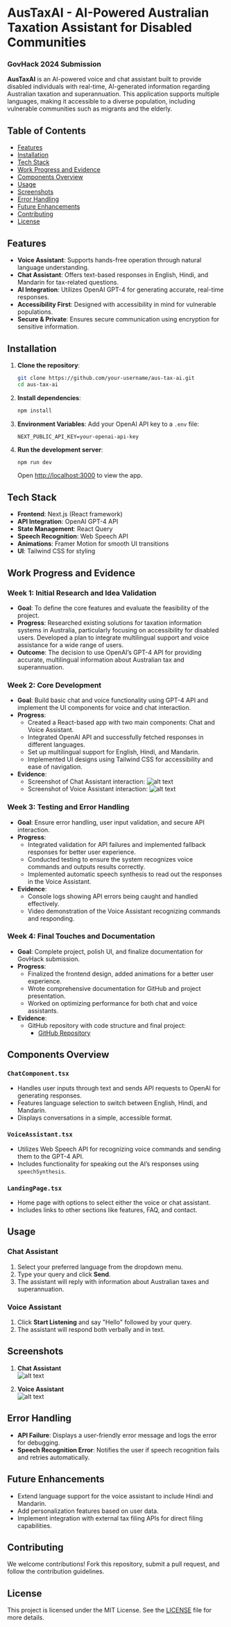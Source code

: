 
# AusTaxAI - AI-Powered Australian Taxation Assistant for Disabled Communities

### **GovHack 2024 Submission**

**AusTaxAI** is an AI-powered voice and chat assistant built to provide disabled individuals with real-time, AI-generated information regarding Australian taxation and superannuation. This application supports multiple languages, making it accessible to a diverse population, including vulnerable communities such as migrants and the elderly.

## Table of Contents
- [Features](#features)
- [Installation](#installation)
- [Tech Stack](#tech-stack)
- [Work Progress and Evidence](#work-progress-and-evidence)
- [Components Overview](#components-overview)
- [Usage](#usage)
- [Screenshots](#screenshots)
- [Error Handling](#error-handling)
- [Future Enhancements](#future-enhancements)
- [Contributing](#contributing)
- [License](#license)

## Features

- **Voice Assistant**: Supports hands-free operation through natural language understanding.
- **Chat Assistant**: Offers text-based responses in English, Hindi, and Mandarin for tax-related questions.
- **AI Integration**: Utilizes OpenAI GPT-4 for generating accurate, real-time responses.
- **Accessibility First**: Designed with accessibility in mind for vulnerable populations.
- **Secure & Private**: Ensures secure communication using encryption for sensitive information.

## Installation

1. **Clone the repository**:
   ```bash
   git clone https://github.com/your-username/aus-tax-ai.git
   cd aus-tax-ai
   ```

2. **Install dependencies**:
   ```bash
   npm install
   ```

3. **Environment Variables**: Add your OpenAI API key to a `.env` file:
   ```env
   NEXT_PUBLIC_API_KEY=your-openai-api-key
   ```

4. **Run the development server**:
   ```bash
   npm run dev
   ```
   Open [http://localhost:3000](http://localhost:3000) to view the app.

## Tech Stack

- **Frontend**: Next.js (React framework)
- **API Integration**: OpenAI GPT-4 API
- **State Management**: React Query
- **Speech Recognition**: Web Speech API
- **Animations**: Framer Motion for smooth UI transitions
- **UI**: Tailwind CSS for styling

## Work Progress and Evidence

### Week 1: Initial Research and Idea Validation
- **Goal**: To define the core features and evaluate the feasibility of the project.
- **Progress**: Researched existing solutions for taxation information systems in Australia, particularly focusing on accessibility for disabled users. Developed a plan to integrate multilingual support and voice assistance for a wide range of users.
- **Outcome**: The decision to use OpenAI’s GPT-4 API for providing accurate, multilingual information about Australian tax and superannuation.

### Week 2: Core Development
- **Goal**: Build basic chat and voice functionality using GPT-4 API and implement the UI components for voice and chat interaction.
- **Progress**: 
  - Created a React-based app with two main components: Chat and Voice Assistant.
  - Integrated OpenAI API and successfully fetched responses in different languages.
  - Set up multilingual support for English, Hindi, and Mandarin.
  - Implemented UI designs using Tailwind CSS for accessibility and ease of navigation.
- **Evidence**:
  - Screenshot of Chat Assistant interaction:
   ![alt text](image-1.png)
  - Screenshot of Voice Assistant interaction:
    ![alt text](image-2.png)

### Week 3: Testing and Error Handling
- **Goal**: Ensure error handling, user input validation, and secure API interaction.
- **Progress**: 
  - Integrated validation for API failures and implemented fallback responses for better user experience.
  - Conducted testing to ensure the system recognizes voice commands and outputs results correctly.
  - Implemented automatic speech synthesis to read out the responses in the Voice Assistant.
- **Evidence**:
  - Console logs showing API errors being caught and handled effectively.
  - Video demonstration of the Voice Assistant recognizing commands and responding.

### Week 4: Final Touches and Documentation
- **Goal**: Complete project, polish UI, and finalize documentation for GovHack submission.
- **Progress**:
  - Finalized the frontend design, added animations for a better user experience.
  - Wrote comprehensive documentation for GitHub and project presentation.
  - Worked on optimizing performance for both chat and voice assistants.
- **Evidence**:
  - GitHub repository with code structure and final project:
    - [GitHub Repository](https://github.com/your-username/aus-tax-ai)

## Components Overview

### `ChatComponent.tsx`
- Handles user inputs through text and sends API requests to OpenAI for generating responses.
- Features language selection to switch between English, Hindi, and Mandarin.
- Displays conversations in a simple, accessible format.

### `VoiceAssistant.tsx`
- Utilizes Web Speech API for recognizing voice commands and sending them to the GPT-4 API.
- Includes functionality for speaking out the AI’s responses using `speechSynthesis`.

### `LandingPage.tsx`
- Home page with options to select either the voice or chat assistant.
- Includes links to other sections like features, FAQ, and contact.

## Usage

### Chat Assistant
1. Select your preferred language from the dropdown menu.
2. Type your query and click **Send**.
3. The assistant will reply with information about Australian taxes and superannuation.

### Voice Assistant
1. Click **Start Listening** and say "Hello" followed by your query.
2. The assistant will respond both verbally and in text.

## Screenshots

1. **Chat Assistant**  
   ![alt text](image.png)

2. **Voice Assistant**  
   ![alt text](image-3.png)

## Error Handling

- **API Failure**: Displays a user-friendly error message and logs the error for debugging.
- **Speech Recognition Error**: Notifies the user if speech recognition fails and retries automatically.

## Future Enhancements

- Extend language support for the voice assistant to include Hindi and Mandarin.
- Add personalization features based on user data.
- Implement integration with external tax filing APIs for direct filing capabilities.

## Contributing

We welcome contributions! Fork this repository, submit a pull request, and follow the contribution guidelines.

## License

This project is licensed under the MIT License. See the [LICENSE](LICENSE) file for more details.

